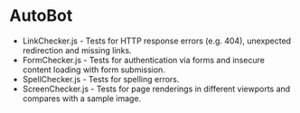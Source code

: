 AutoBot
=======
* LinkChecker.js - Tests for HTTP response errors (e.g. 404), unexpected redirection and missing links.
* FormChecker.js - Tests for authentication via forms and insecure content loading with form submission.
* SpellChecker.js - Tests for spelling errors.
* ScreenChecker.js - Tests for page renderings in different viewports and compares with a sample image.
